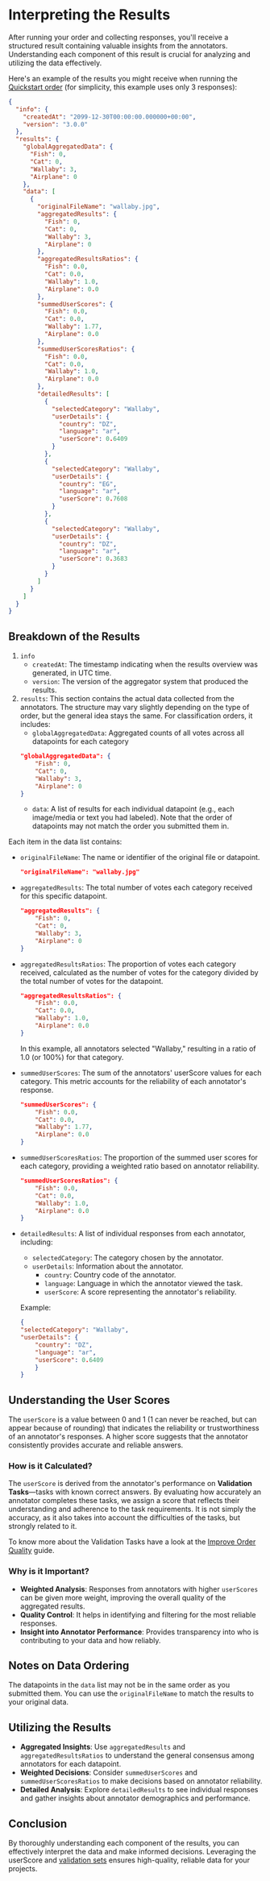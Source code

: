 # Interpreting the Results

After running your order and collecting responses, you'll receive a structured result containing valuable insights from the annotators. Understanding each component of this result is crucial for analyzing and utilizing the data effectively.

Here's an example of the results you might receive when running the [Quickstart order](/quickstart/) (for simplicity, this example uses only 3 responses):

```json
{
  "info": {
    "createdAt": "2099-12-30T00:00:00.000000+00:00",
    "version": "3.0.0"
  },
  "results": {
    "globalAggregatedData": {
      "Fish": 0,
      "Cat": 0,
      "Wallaby": 3,
      "Airplane": 0
    },
    "data": [
      {
        "originalFileName": "wallaby.jpg",
        "aggregatedResults": {
          "Fish": 0,
          "Cat": 0,
          "Wallaby": 3,
          "Airplane": 0
        },
        "aggregatedResultsRatios": {
          "Fish": 0.0,
          "Cat": 0.0,
          "Wallaby": 1.0,
          "Airplane": 0.0
        },
        "summedUserScores": {
          "Fish": 0.0,
          "Cat": 0.0,
          "Wallaby": 1.77,
          "Airplane": 0.0
        },
        "summedUserScoresRatios": {
          "Fish": 0.0,
          "Cat": 0.0,
          "Wallaby": 1.0,
          "Airplane": 0.0
        },
        "detailedResults": [
          {
            "selectedCategory": "Wallaby",
            "userDetails": {
              "country": "DZ",
              "language": "ar",
              "userScore": 0.6409
            }
          },
          {
            "selectedCategory": "Wallaby",
            "userDetails": {
              "country": "EG",
              "language": "ar",
              "userScore": 0.7608
            }
          },
          {
            "selectedCategory": "Wallaby",
            "userDetails": {
              "country": "DZ",
              "language": "ar",
              "userScore": 0.3683
            }
          }
        ]
      }
    ]
  }
}
```

## Breakdown of the Results

1. `info`
    - `createdAt`: The timestamp indicating when the results overview was generated, in UTC time.
    - `version`: The version of the aggregator system that produced the results.
2. `results`:
This section contains the actual data collected from the annotators. The structure may vary slightly depending on the type of order, but the general idea stays the same. For classification orders, it includes:
    - `globalAggregatedData`: Aggregated counts of all votes across all datapoints for each category
    ```json
    "globalAggregatedData": {
        "Fish": 0,
        "Cat": 0,
        "Wallaby": 3,
        "Airplane": 0
    }
    ```
    - `data`: A list of results for each individual datapoint (e.g., each image/media or text you had labeled). Note that the order of datapoints may not match the order you submitted them in.

Each item in the data list contains:

- `originalFileName`: The name or identifier of the original file or datapoint.

    ```json
    "originalFileName": "wallaby.jpg"
    ```

- `aggregatedResults`: The total number of votes each category received for this specific datapoint.

    ```json
    "aggregatedResults": {
        "Fish": 0,
        "Cat": 0,
        "Wallaby": 3,
        "Airplane": 0
    }
    ```

- `aggregatedResultsRatios`: The proportion of votes each category received, calculated as the number of votes for the category divided by the total number of votes for the datapoint.

    ```json
    "aggregatedResultsRatios": {
        "Fish": 0.0,
        "Cat": 0.0,
        "Wallaby": 1.0,
        "Airplane": 0.0
    }
    ```
    
    In this example, all annotators selected "Wallaby," resulting in a ratio of 1.0 (or 100%) for that category.

- `summedUserScores`: The sum of the annotators' userScore values for each category. This metric accounts for the reliability of each annotator's response.

    ```json
    "summedUserScores": {
        "Fish": 0.0,
        "Cat": 0.0,
        "Wallaby": 1.77,
        "Airplane": 0.0
    }    
    ```

- `summedUserScoresRatios`: The proportion of the summed user scores for each category, providing a weighted ratio based on annotator reliability.

    ```json
    "summedUserScoresRatios": {
        "Fish": 0.0,
        "Cat": 0.0,
        "Wallaby": 1.0,
        "Airplane": 0.0
    }
    ```

- `detailedResults`: A list of individual responses from each annotator, including:
    - `selectedCategory`: The category chosen by the annotator.
    - `userDetails`: Information about the annotator.
        - `country`: Country code of the annotator.
        - `language`: Language in which the annotator viewed the task.
        - `userScore`: A score representing the annotator's reliability.

    Example:

    ```json
    {
    "selectedCategory": "Wallaby",
    "userDetails": {
        "country": "DZ",
        "language": "ar",
        "userScore": 0.6409
        }
    }
    ```

## Understanding the User Scores

The `userScore` is a value between 0 and 1 (1 can never be reached, but can appear because of rounding) that indicates the reliability or trustworthiness of an annotator's responses. A higher score suggests that the annotator consistently provides accurate and reliable answers.

### How is it Calculated?

The `userScore` is derived from the annotator's performance on **Validation Tasks**—tasks with known correct answers. By evaluating how accurately an annotator completes these tasks, we assign a score that reflects their understanding and adherence to the task requirements. It is not simply the accuracy, as it also takes into account the difficulties of the tasks, but strongly related to it.

To know more about the Validation Tasks have a look at the [Improve Order Quality](improve_order_quality.md) guide.

### Why is it Important?

- **Weighted Analysis**: Responses from annotators with higher `userScores` can be given more weight, improving the overall quality of the aggregated results.
- **Quality Control**: It helps in identifying and filtering for the most reliable responses.
- **Insight into Annotator Performance**: Provides transparency into who is contributing to your data and how reliably.

## Notes on Data Ordering

The datapoints in the `data` list may not be in the same order as you submitted them. You can use the `originalFileName` to match the results to your original data.

## Utilizing the Results
- **Aggregated Insights**: Use `aggregatedResults` and `aggregatedResultsRatios` to understand the general consensus among annotators for each datapoint.
- **Weighted Decisions**: Consider `summedUserScores` and `summedUserScoresRatios` to make decisions based on annotator reliability.
- **Detailed Analysis**: Explore `detailedResults` to see individual responses and gather insights about annotator demographics and performance.

## Conclusion

By thoroughly understanding each component of the results, you can effectively interpret the data and make informed decisions. Leveraging the userScore and [validation sets](improve_order_quality.md) ensures high-quality, reliable data for your projects.
